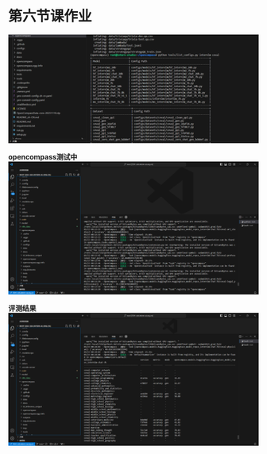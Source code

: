 # 第六节课作业
![img](./tasks/1.png)

**opencompass测试中**
![img](./tasks/2.png)

**评测结果**
![img](./tasks/3.png)

